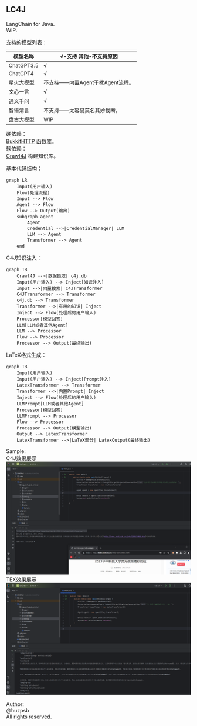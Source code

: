 LC4J
--
LangChain for Java.  
WIP.

支持的模型列表：

| 模型名称       | √-支持 其他-不支持原因          |
|------------|------------------------|
| ChatGPT3.5 | √                      |
| ChatGPT4   | √                      |
| 星火大模型      | 不支持——内置Agent干扰Agent流程。 |
| 文心一言       | √                      |
| 通义千问       | √                      |
| 智谱清言       | 不支持——太容易莫名其妙截断。        |
| 盘古大模型      | WIP                    |

硬依赖：  
[BukkitHTTP](https://github.com/BukkitHTTP/BukkitHTTP) 函数库。  
软依赖：  
[Crawl4J](https://github.com/huzpsb/crawl4j) 构建知识库。

基本代码结构：

```mermaid
graph LR
    Input(用户输入)
    Flow(处理流程)
    Input --> Flow
    Agent --> Flow
    Flow --> Output(输出)
    subgraph agent
        Agent
        Credential -->|CredentialManager| LLM
        LLM --> Agent
        Transformer --> Agent
    end    
```

C4J知识注入：

```mermaid
graph TB
    Crawl4J -->|数据抓取| c4j.db
    Input(用户输入) --> Inject[知识注入]
    Input -->|向量搜索| C4JTransformer
    C4JTransformer --> Transformer
    c4j.db --> Transformer
    Transformer -->|有用的知识| Inject
    Inject --> Flow(处理后的用户输入)
    Processor[模型回答]
    LLM[LLM或者其他Agent]
    LLM --> Processor
    Flow --> Processor
    Processor --> Output(最终输出)
```

LaTeX格式生成：

```mermaid
graph TB
    Input(用户输入)
    Input(用户输入) --> Inject[Prompt注入]
    LatexTransformer --> Transformer
    Transformer -->|内置Prompt| Inject
    Inject --> Flow(处理后的用户输入)
    LLMPrompt[LLM或者其他Agent]
    Processor[模型回答]
    LLMPrompt --> Processor
    Flow --> Processor
    Processor --> Output(模型输出)
    Output --> LatexTransformer
    LatexTransformer -->|LaTeX部分| LatexOutput(最终输出)
```

Sample:  
C4J效果展示
![C4J](pic/C4J.png)
TEX效果展示
![LaTeX](pic/TEX.png)

Author:  
@huzpsb  
All rights reserved.
